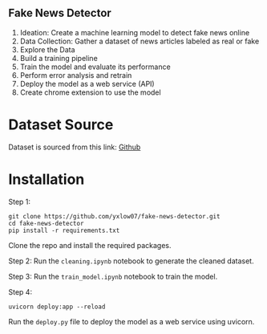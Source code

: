 ## Fake News Detector

1. Ideation: Create a machine learning model to detect fake news online
2. Data Collection: Gather a dataset of news articles labeled as real or fake
3. Explore the Data
4. Build a training pipeline
5. Train the model and evaluate its performance
6. Perform error analysis and retrain
7. Deploy the model as a web service (API)
8. Create chrome extension to use the model

# Dataset Source
Dataset is sourced from this link: [Github](https://github.com/kapilsinghnegi/Fake-News-Detection/tree/main/Datasets)

# Installation

Step 1:
```
git clone https://github.com/yxlow07/fake-news-detector.git
cd fake-news-detector
pip install -r requirements.txt
```

Clone the repo and install the required packages. 

Step 2:
Run the `cleaning.ipynb` notebook to generate the cleaned dataset.

Step 3:
Run the `train_model.ipynb` notebook to train the model.

Step 4:
```
uvicorn deploy:app --reload
```

Run the `deploy.py` file to deploy the model as a web service using uvicorn.
